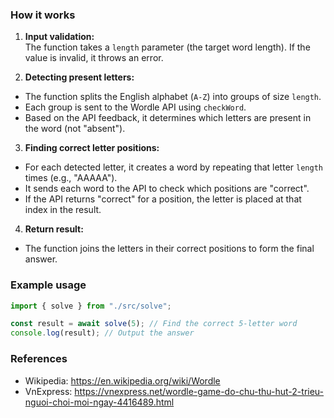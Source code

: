 ### How it works
1. **Input validation:**  
  The function takes a `length` parameter (the target word length). If the value is invalid, it throws an error.

2. **Detecting present letters:**  
  - The function splits the English alphabet (`A-Z`) into groups of size `length`.
  - Each group is sent to the Wordle API using `checkWord`.
  - Based on the API feedback, it determines which letters are present in the word (not "absent").

3. **Finding correct letter positions:**  
  - For each detected letter, it creates a word by repeating that letter `length` times (e.g., "AAAAA").
  - It sends each word to the API to check which positions are "correct".
  - If the API returns "correct" for a position, the letter is placed at that index in the result.

4. **Return result:**  
  - The function joins the letters in their correct positions to form the final answer.

### Example usage

```ts
import { solve } from "./src/solve";

const result = await solve(5); // Find the correct 5-letter word
console.log(result); // Output the answer
```

### References
- Wikipedia: https://en.wikipedia.org/wiki/Wordle
- VnExpress: https://vnexpress.net/wordle-game-do-chu-thu-hut-2-trieu-nguoi-choi-moi-ngay-4416489.html

